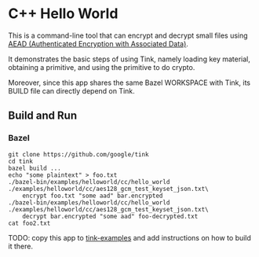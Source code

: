 # C++ Hello World

This is a command-line tool that can encrypt and decrypt small files using [AEAD
(Authenticated Encryption with Associated
Data)](../../../docs/PRIMITIVES.md#authenticated-encryption-with-associated-data).

It demonstrates the basic steps of using Tink, namely loading key material,
obtaining a primitive, and using the primitive to do crypto.

Moreover, since this app shares the same Bazel WORKSPACE with Tink, its BUILD
file can directly depend on Tink.

## Build and Run

### Bazel

```shell
git clone https://github.com/google/tink
cd tink
bazel build ...
echo "some plaintext" > foo.txt
./bazel-bin/examples/helloworld/cc/hello_world ./examples/helloworld/cc/aes128_gcm_test_keyset_json.txt\
    encrypt foo.txt "some aad" bar.encrypted
./bazel-bin/examples/helloworld/cc/hello_world ./examples/helloworld/cc/aes128_gcm_test_keyset_json.txt\
    decrypt bar.encrypted "some aad" foo-decrypted.txt
cat foo2.txt
```

TODO: copy this app to
[tink-examples](https://github.com/thaidn/tink-examples/tree/master/helloworld/)
and add instructions on how to build it there.
